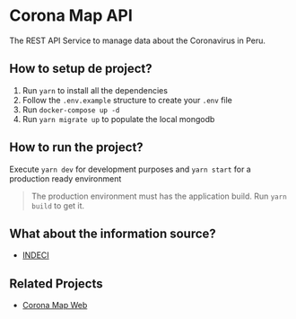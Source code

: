 # Corona Map API

The REST API Service to manage data about the Coronavirus in Peru.

## How to setup de project?

1. Run `yarn` to install all the dependencies
2. Follow the `.env.example` structure to create your `.env` file
3. Run `docker-compose up -d`
4. Run `yarn migrate up` to populate the local mongodb

## How to run the project?

Execute `yarn dev` for development purposes and `yarn start` for a production
ready environment

> The production environment must has the application build. Run `yarn build` to
> get it.

## What about the information source?

- [INDECI](https://www.indeci.gob.pe/informe/reportes-preliminares-complementarios-emergencias/?title=CORONAVIRUS&tipo_alerta=&anos_alertas=0)

## Related Projects

- [Corona Map Web](https://github.com/rqbazan/corona-map-web)

